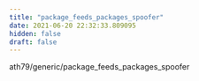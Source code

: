 ```yaml
---
title: "package_feeds_packages_spoofer"
date: 2021-06-20 22:32:33.809095
hidden: false
draft: false
---
```


ath79/generic/package_feeds_packages_spoofer

